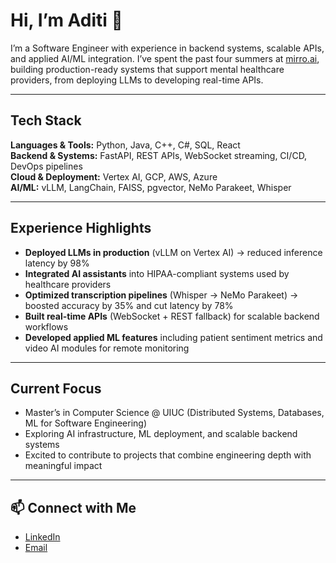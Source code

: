 # Hi, I’m Aditi 👋

I’m a Software Engineer with experience in backend systems, scalable APIs, and applied AI/ML integration. I’ve spent the past four summers at [mirro.ai](https://mirro.ai), building production-ready systems that support mental healthcare providers, from deploying LLMs to developing real-time APIs.

---

## Tech Stack
**Languages & Tools:** Python, Java, C++, C#, SQL, React  
**Backend & Systems:** FastAPI, REST APIs, WebSocket streaming, CI/CD, DevOps pipelines  
**Cloud & Deployment:** Vertex AI, GCP, AWS, Azure  
**AI/ML:** vLLM, LangChain, FAISS, pgvector, NeMo Parakeet, Whisper  

---

## Experience Highlights
- **Deployed LLMs in production** (vLLM on Vertex AI) → reduced inference latency by 98%  
- **Integrated AI assistants** into HIPAA-compliant systems used by healthcare providers  
- **Optimized transcription pipelines** (Whisper → NeMo Parakeet) → boosted accuracy by 35% and cut latency by 78%  
- **Built real-time APIs** (WebSocket + REST fallback) for scalable backend workflows  
- **Developed applied ML features** including patient sentiment metrics and video AI modules for remote monitoring  

---

## Current Focus
- Master’s in Computer Science @ UIUC (Distributed Systems, Databases, ML for Software Engineering)  
- Exploring AI infrastructure, ML deployment, and scalable backend systems  
- Excited to contribute to projects that combine engineering depth with meaningful impact  

---

## 📫 Connect with Me
- [LinkedIn](https://linkedin.com/in/aditisadwelkar)  
- [Email](mailto:aditics2@illinois.edu)  
